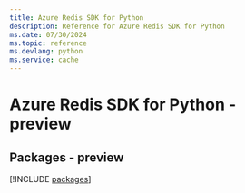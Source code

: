 ```yaml
---
title: Azure Redis SDK for Python
description: Reference for Azure Redis SDK for Python
ms.date: 07/30/2024
ms.topic: reference
ms.devlang: python
ms.service: cache
---
```

# Azure Redis SDK for Python - preview
## Packages - preview
[!INCLUDE [packages](redis-index.md)]
